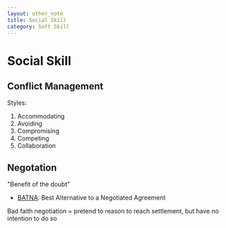 ```yaml
---
layout: other_note
title: Social Skill
category: Soft Skill
---
```


# Social Skill


## Conflict Management

Styles:
1. Accommodating
2. Avoiding
3. Compromising
4. Competing
5. Collaboration

## Negotation

"Benefit of the doubt"

- [BATNA](https://en.wikipedia.org/wiki/Best_alternative_to_a_negotiated_agreement): Best Alternative to a Negotiated Agreement

Bad faith negotiation = pretend to reason to reach settlement, but have no intention to do so
